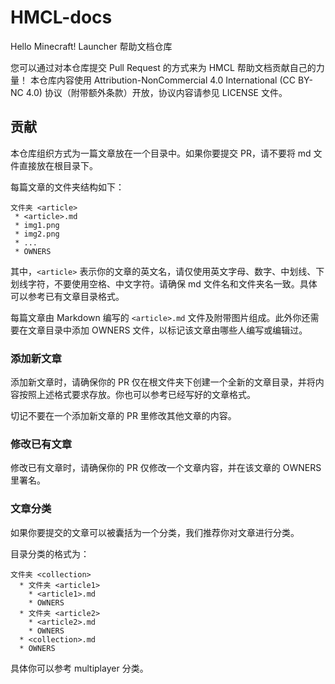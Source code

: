 # HMCL-docs
Hello Minecraft! Launcher 帮助文档仓库

您可以通过对本仓库提交 Pull Request 的方式来为 HMCL 帮助文档贡献自己的力量！
本仓库内容使用 Attribution-NonCommercial 4.0 International (CC BY-NC 4.0) 协议（附带额外条款）开放，协议内容请参见 LICENSE 文件。

## 贡献
本仓库组织方式为一篇文章放在一个目录中。如果你要提交 PR，请不要将 md 文件直接放在根目录下。

每篇文章的文件夹结构如下：
```
文件夹 <article>
 * <article>.md
 * img1.png
 * img2.png
 * ...
 * OWNERS
```

其中，`<article>` 表示你的文章的英文名，请仅使用英文字母、数字、中划线、下划线字符，不要使用空格、中文字符。请确保 md 文件名和文件夹名一致。具体可以参考已有文章目录格式。

每篇文章由 Markdown 编写的 `<article>.md` 文件及附带图片组成。此外你还需要在文章目录中添加 OWNERS 文件，以标记该文章由哪些人编写或编辑过。

### 添加新文章

添加新文章时，请确保你的 PR 仅在根文件夹下创建一个全新的文章目录，并将内容按照上述格式要求存放。你也可以参考已经写好的文章格式。

切记不要在一个添加新文章的 PR 里修改其他文章的内容。

### 修改已有文章

修改已有文章时，请确保你的 PR 仅修改一个文章内容，并在该文章的 OWNERS 里署名。

### 文章分类

如果你要提交的文章可以被囊括为一个分类，我们推荐你对文章进行分类。

目录分类的格式为：
```
文件夹 <collection>
  * 文件夹 <article1>
    * <article1>.md
    * OWNERS
  * 文件夹 <article2>
    * <article2>.md
    * OWNERS
  * <collection>.md
  * OWNERS
```

具体你可以参考 multiplayer 分类。
